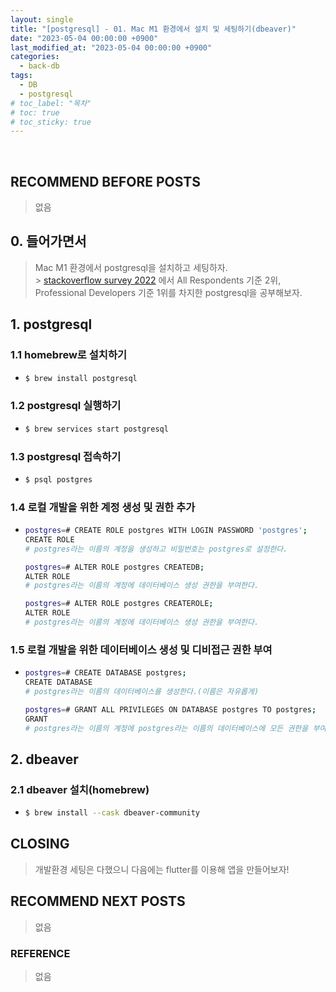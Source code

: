 ```yaml
---
layout: single
title: "[postgresql] - 01. Mac M1 환경에서 설치 및 세팅하기(dbeaver)"
date: "2023-05-04 00:00:00 +0900"
last_modified_at: "2023-05-04 00:00:00 +0900"
categories:
  - back-db
tags:
  - DB
  - postgresql
# toc_label: "목차"
# toc: true
# toc_sticky: true
---
```


<br/>

## RECOMMEND BEFORE POSTS

> 없음

## 0. 들어가면서

> Mac M1 환경에서 postgresql을 설치하고 세팅하자. <br> > [stackoverflow survey 2022](https://survey.stackoverflow.co/2022/#section-most-popular-technologies-databases) 에서 All Respondents 기준 2위, Professional Developers 기준 1위를 차지한 postgresql을 공부해보자.

## 1. postgresql

### 1.1 homebrew로 설치하기

- ```bash
  $ brew install postgresql
  ```

### 1.2 postgresql 실행하기

- ```bash
  $ brew services start postgresql
  ```

### 1.3 postgresql 접속하기

- ```bash
  $ psql postgres
  ```

### 1.4 로컬 개발을 위한 계정 생성 및 권한 추가

- ```bash
  postgres=# CREATE ROLE postgres WITH LOGIN PASSWORD 'postgres';
  CREATE ROLE
  # postgres라는 이름의 계정을 생성하고 비밀번호는 postgres로 설정한다.

  postgres=# ALTER ROLE postgres CREATEDB;
  ALTER ROLE
  # postgres라는 이름의 계정에 데이터베이스 생성 권한을 부여한다.

  postgres=# ALTER ROLE postgres CREATEROLE;
  ALTER ROLE
  # postgres라는 이름의 계정에 데이터베이스 생성 권한을 부여한다.
  ```

### 1.5 로컬 개발을 위한 데이터베이스 생성 및 디비접근 권한 부여

- ```bash
  postgres=# CREATE DATABASE postgres;
  CREATE DATABASE
  # postgres라는 이름의 데이터베이스를 생성한다.(이름은 자유롭게)

  postgres=# GRANT ALL PRIVILEGES ON DATABASE postgres TO postgres;
  GRANT
  # postgres라는 이름의 계정에 postgres라는 이름의 데이터베이스에 모든 권한을 부여한다.
  ```

## 2. dbeaver
### 2.1 dbeaver 설치(homebrew)
- ```bash
  $ brew install --cask dbeaver-community
  ```

## CLOSING

> 개발환경 세팅은 다했으니 다음에는 flutter를 이용해 앱을 만들어보자!

## RECOMMEND NEXT POSTS

> 없음

### REFERENCE

> 없음
